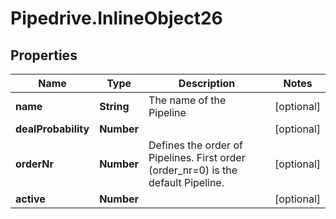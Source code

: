 # Pipedrive.InlineObject26

## Properties

Name | Type | Description | Notes
------------ | ------------- | ------------- | -------------
**name** | **String** | The name of the Pipeline | [optional] 
**dealProbability** | **Number** |  | [optional] 
**orderNr** | **Number** | Defines the order of Pipelines. First order (order_nr&#x3D;0) is the default Pipeline. | [optional] 
**active** | **Number** |  | [optional] 


